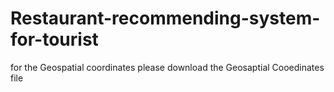 # Restaurant-recommending-system-for-tourist
for the Geospatial coordinates please download the Geosaptial Cooedinates file
